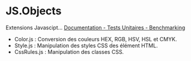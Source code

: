 # JS.Objects

Extensions Javascipt...
[Documentation - Tests Unitaires - Benchmarking](https://raphpell.github.io/JS.Objects/)

- Color.js : Conversion des couleurs HEX, RGB, HSV, HSL et CMYK.
- Style.js : Manipulation des styles CSS des élément HTML.
- CssRules.js : Manipulation des classes CSS.
